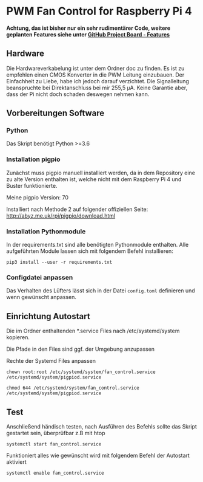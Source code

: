 # PWM Fan Control for Raspberry Pi 4

__Achtung, das ist bisher nur ein sehr rudimentärer Code, weitere geplanten Features siehe unter 
[GitHub Project Board - Features](https://github.com/Hofei90/pwm_fan_control_pi4/projects/1)__

## Hardware
Die Hardwareverkabelung ist unter dem Ordner doc zu finden.
Es ist zu empfehlen einen CMOS Konverter in die PWM Leitung einzubauen. Der Einfachheit zu Liebe, habe ich jedoch darauf
verzichtet.
Die Signalleitung beanspruchte  bei Direktanschluss bei mir 255,5 µA. Keine Garantie aber, dass der Pi nicht doch
schaden deswegen nehmen kann.

## Vorbereitungen Software
### Python
Das Skript benötigt Python >=3.6

### Installation pigpio
Zunächst muss pigpio manuell installiert werden, da in dem Repository eine zu alte Version enthalten ist, welche nicht
mit dem Raspberry Pi 4 und Buster funktionierte.

Meine pigpio Version: 70

Installiert nach Methode 2 auf folgender offiziellen Seite: http://abyz.me.uk/rpi/pigpio/download.html

### Installation Pythonmodule
In der requirements.txt sind alle benötigten Pythonmodule enthalten. Alle aufgeführten Module lassen sich mit 
folgendem Befehl installieren:

`pip3 install --user -r requirements.txt`

### Configdatei anpassen
Das Verhalten des Lüfters lässt sich in der Datei `config.toml` definieren und wenn gewünscht anpassen.

## Einrichtung Autostart
Die im Ordner enthaltenden \*.service Files nach /etc/systemd/system kopieren.

Die Pfade in den Files sind ggf. der Umgebung anzupassen

Rechte der Systemd Files anpassen

`chown root:root /etc/systemd/system/fan_control.service /etc/systemd/system/pigpiod.service`

`chmod 644 /etc/systemd/system/fan_control.service /etc/systemd/system/pigpiod.service`

## Test
Anschließend händisch testen, nach Ausführen des Befehls sollte das Skript gestartet sein, überprüfbar z.B mit htop

`systemctl start fan_control.service`

Funktioniert alles wie gewünscht wird mit folgendem Befehl der Autostart aktiviert

`systemctl enable fan_control.service`
